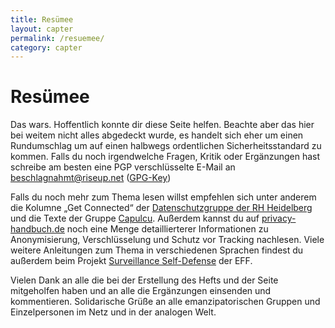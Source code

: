 ```yaml
---
title: Resümee
layout: capter
permalink: /resuemee/
category: capter
---
```

# Resümee
Das wars. Hoffentlich konnte dir diese Seite helfen. Beachte aber das hier bei weitem nicht alles abgedeckt wurde, es handelt sich eher um einen Rundumschlag um auf einen halbwegs ordentlichen Sicherheitsstandard zu kommen.
Falls du noch irgendwelche Fragen, Kritik oder Ergänzungen hast schreibe am besten eine PGP verschlüsselte E-Mail an [beschlagnahmt@riseup.net](mailto:beschlagnahmt@riseup.net) ([GPG-Key](../assets/pages/pubkey.asc))

Falls du noch mehr zum Thema lesen willst empfehlen sich unter anderem die Kolumne „Get Connected“ der [Datenschutzgruppe der RH Heidelberg](https://datenschmutz.de/gc/) und die Texte der Gruppe [Capulcu](https://capulcu.blackblogs.org/). 
Außerdem kannst du auf [privacy-handbuch.de](https://privacy-handbuch.de) noch eine Menge detaillierterer Informationen zu Anonymisierung, Verschlüsselung und Schutz vor Tracking nachlesen.
Viele weitere Anleitungen zum Thema in verschiedenen Sprachen findest du außerdem beim Projekt [Surveillance Self-Defense](https://ssd.eff.org/) der EFF.

Vielen Dank an alle die bei der Erstellung des Hefts und der Seite mitgeholfen haben und an alle die Ergänzungen einsenden und kommentieren. Solidarische Grüße an alle emanzipatorischen Gruppen und Einzelpersonen im Netz und in der analogen Welt.
